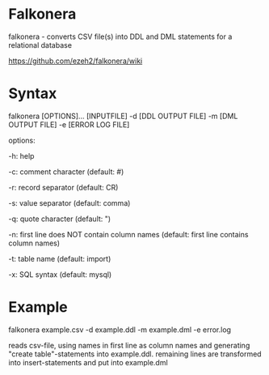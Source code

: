 Falkonera
=========
falkonera - converts CSV file(s) into DDL and DML statements for a relational database

https://github.com/ezeh2/falkonera/wiki

Syntax
======
falkonera [OPTIONS]... [INPUTFILE] -d [DDL OUTPUT FILE] -m [DML OUTPUT FILE] -e [ERROR LOG FILE]


options:

-h: help

-c: comment character (default: #)

-r: record separator  (default: CR)

-s: value separator   (default: comma)

-q: quote character (default: ")

-n: first line does NOT contain column names  (default: first line contains column names)

-t: table name (default: import)

-x: SQL syntax (default: mysql)

Example
=======
falkonera example.csv -d example.ddl -m example.dml -e error.log

reads csv-file, using names in first line as column names and generating "create table"-statements into example.ddl.
remaining lines are transformed into insert-statements and put into example.dml






